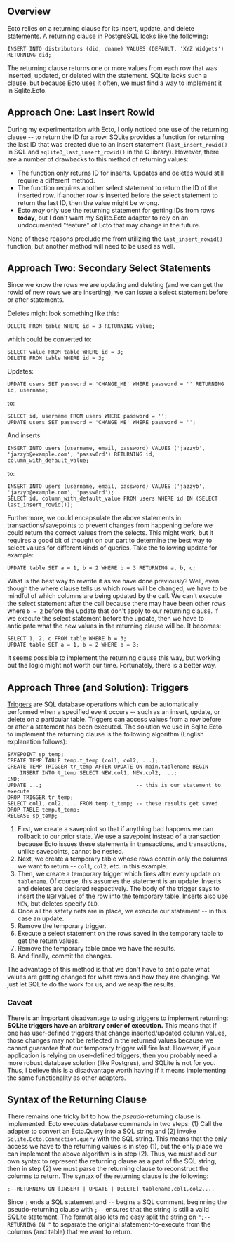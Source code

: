 ## Overview

Ecto relies on a returning clause for its insert, update, and delete statements.  A returning clause in PostgreSQL looks like the following:
```
INSERT INTO distributors (did, dname) VALUES (DEFAULT, 'XYZ Widgets') RETURNING did;
```

The returning clause returns one or more values from each row that was inserted, updated, or deleted with the statement.  SQLite lacks such a clause, but because Ecto uses it often, we must find a way to implement it in Sqlite.Ecto.

## Approach One:  Last Insert Rowid

During my experimentation with Ecto, I only noticed one use of the returning clause -- to return the ID for a row.  SQLite provides a function for returning the last ID that was created due to an insert statement (`last_insert_rowid()` in SQL and `sqlite3_last_insert_rowid()` in the C library).  However, there are a number of drawbacks to this method of returning values:

* The function only returns ID for inserts.  Updates and deletes would still require a different method.
* The function requires another select statement to return the ID of the inserted row.  If another row is inserted before the select statement to return the last ID, then the value might be wrong.
* Ecto *may* only use the returning statement for getting IDs from rows **today**, but I don't want my Sqlite.Ecto adapter to rely on an undocumented "feature" of Ecto that may change in the future.

None of these reasons preclude me from utilizing the `last_insert_rowid()` function, but another method will need to be used as well.

## Approach Two:  Secondary Select Statements

Since we know the rows we are updating and deleting (and we can get the rowid of new rows we are inserting), we can issue a select statement before or after statements.

Deletes might look something like this:
```
DELETE FROM table WHERE id = 3 RETURNING value;
```
which could be converted to:
```
SELECT value FROM table WHERE id = 3;
DELETE FROM table WHERE id = 3;
```

Updates:
```
UPDATE users SET password = 'CHANGE_ME' WHERE password = '' RETURNING id, username;
```
to:
```
SELECT id, username FROM users WHERE password = '';
UPDATE users SET password = 'CHANGE_ME' WHERE password = '';
```

And inserts:
```
INSERT INTO users (username, email, password) VALUES ('jazzyb', 'jazzyb@example.com', 'passw0rd') RETURNING id, column_with_default_value;
```
to:
```
INSERT INTO users (username, email, password) VALUES ('jazzyb', 'jazzyb@example.com', 'passw0rd');
SELECT id, column_with_default_value FROM users WHERE id IN (SELECT last_insert_rowid());
```

Furthermore, we could encapsulate the above statements in transactions/savepoints to prevent changes from happening before we could return the correct values from the selects.  This might work, but it requires a good bit of thought on our part to determine the best way to select values for different kinds of queries.  Take the following update for example:
```
UPDATE table SET a = 1, b = 2 WHERE b = 3 RETURNING a, b, c;
```

What is the best way to rewrite it as we have done previously?  Well, even though the where clause tells us which rows will be changed, we have to be mindful of which columns are being updated by the call.  We can't execute the select statement after the call because there may have been other rows where `b = 2` before the update that don't apply to our returning clause.  If we execute the select statement before the update, then we have to anticipate what the new values in the returning clause will be.  It becomes:
```
SELECT 1, 2, c FROM table WHERE b = 3;
UPDATE table SET a = 1, b = 2 WHERE b = 3;
```

It seems possible to implement the returning clause this way, but working out the logic might not worth our time.  Fortunately, there is a better way.

## Approach Three (and Solution):  Triggers

[Triggers](https://www.sqlite.org/lang_createtrigger.html) are SQL database operations which can be automatically performed when a specified event occurs -- such as an insert, update, or delete on a particular table.  Triggers can access values from a row before or after a statement has been executed.  The solution we use in Sqlite.Ecto to implement the returning clause is the following algorithm (English explanation follows):

```
SAVEPOINT sp_temp;
CREATE TEMP TABLE temp.t_temp (col1, col2, ...);
CREATE TEMP TRIGGER tr_temp AFTER UPDATE ON main.tablename BEGIN
    INSERT INTO t_temp SELECT NEW.col1, NEW.col2, ...;
END;
UPDATE ...;                              -- this is our statement to execute
DROP TRIGGER tr_temp;
SELECT col1, col2, ... FROM temp.t_temp; -- these results get saved
DROP TABLE temp.t_temp;
RELEASE sp_temp;
```

1. First, we create a savepoint so that if anything bad happens we can rollback to our prior state.  We use a savepoint instead of a transaction because Ecto issues these statements in transactions, and transactions, unlike savepoints, cannot be nested.
2. Next, we create a temporary table whose rows contain only the columns we want to return -- `col1`, `col2`, etc. in this example.
3. Then, we create a temporary trigger which fires after every update on `tablename`.  Of course, this assumes the statement is an update.  Inserts and deletes are declared respectively.  The body of the trigger says to insert the `NEW` values of the row into the temporary table.  Inserts also use `NEW`, but deletes specify `OLD`.
4. Once all the safety nets are in place, we execute our statement -- in this case an update.
5. Remove the temporary trigger.
6. Execute a select statement on the rows saved in the temporary table to get the return values.
7. Remove the temporary table once we have the results.
8. And finally, commit the changes.

The advantage of this method is that we don't have to anticipate what values are getting changed for what rows and how they are changing.  We just let SQLite do the work for us, and we reap the results.

### Caveat

There is an important disadvantage to using triggers to implement returning:  **SQLite triggers have an arbitrary order of execution.**  This means that if one has user-defined triggers that change inserted/updated column values, those changes may not be reflected in the returned values because we cannot guarantee that our temporary trigger will fire last.  However, if your application is relying on user-defined triggers, then you probably need a more robust database solution (like Postgres), and SQLite is not for you.  Thus, I believe this is a disadvantage worth having if it means implementing the same functionality as other adapters.

## Syntax of the Returning Clause

There remains one tricky bit to how the *pseudo*-returning clause is implemented.  Ecto executes database commands in two steps:  (1) Call the adapter to convert an Ecto.Query into a SQL string and (2) invoke `Sqlite.Ecto.Connection.query` with the SQL string.  This means that the only access we have to the returning values is in step (1), but the only place we can implement the above algorithm is in step (2).  Thus, we must add our own syntax to represent the returning clause as a part of the SQL string, then in step (2) we must parse the returning clause to reconstruct the columns to return.  The syntax of the returning clause is the following:
```
;--RETURNING ON [INSERT | UPDATE | DELETE] tablename,col1,col2,...
```

Since `;` ends a SQL statement and `--` begins a SQL comment, beginning the pseudo-returning clause with `;--` ensures that the string is still a valid SQLite statement.  The format also lets me easy split the string on `";--RETURNING ON "` to separate the original statement-to-execute from the columns (and table) that we want to return.